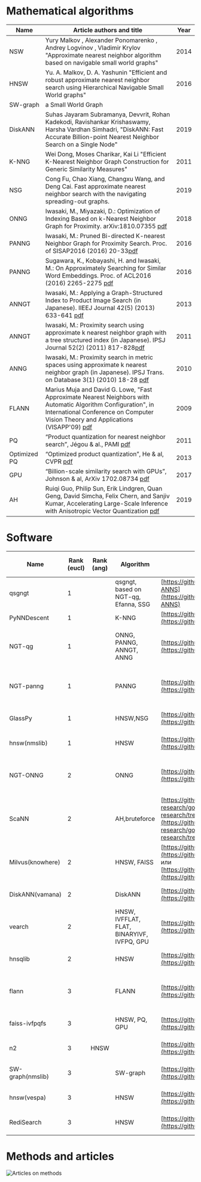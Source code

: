 # Mathematical algorithms

| Name  | Article authors and title | Year |
| ------------- | ------------- | ----|
| NSW | Yury Malkov , Alexander Ponomarenko , Andrey Logvinov , Vladimir Krylov "Approximate nearest neighbor algorithm based on navigable small world graphs" |2014 |
| HNSW  |Yu. A. Malkov, D. A. Yashunin "Efficient and robust approximate nearest neighbor search using Hierarchical Navigable Small World graphs"  |2016 |
| SW-graph |a Small World Graph||
| DiskANN  |Suhas Jayaram Subramanya, Devvrit, Rohan Kadekodi, Ravishankar Krishaswamy, Harsha Vardhan Simhadri, "DiskANN: Fast Accurate Billion-point Nearest Neighbor Search on a Single Node"  |2019 |
| K-NNG |Wei Dong, Moses Charikar, Kai Li "Efficient K-Nearest Neighbor Graph Construction for Generic Similarity Measures" |2011|
|NSG|Cong Fu, Chao Xiang, Changxu Wang, and Deng Cai. Fast approximate nearest neighbor search with the navigating spreading-out graphs.|2019|
|ONNG|Iwasaki, M., Miyazaki, D.: Optimization of Indexing Based on k-Nearest Neighbor Graph for Proximity. arXiv:1810.07355 [pdf](https://arxiv.org/abs/1810.07355) |2018|
|PANNG|Iwasaki, M.: Pruned Bi-directed K-nearest Neighbor Graph for Proximity Search. Proc. of SISAP2016 (2016) 20-33[pdf](https://link.springer.com/chapter/10.1007/978-3-319-46759-7_2)|2016|
|PANNG|Sugawara, K., Kobayashi, H. and Iwasaki, M.: On Approximately Searching for Similar Word Embeddings. Proc. of ACL2016 (2016) 2265-2275 [pdf](https://aclweb.org/anthology/P/P16/P16-1214.pdf)|2016|
|ANNGT|Iwasaki, M.: Applying a Graph-Structured Index to Product Image Search (in Japanese). IIEEJ Journal 42(5) (2013) 633-641 [pdf](https://s.yimg.jp/i/docs/research_lab/articles/miwasaki-iieej-jnl-2013.pdf)|2013|
|ANNGT|Iwasaki, M.: Proximity search using approximate k nearest neighbor graph with a tree structured index (in Japanese). IPSJ Journal 52(2) (2011) 817-828[pdf](https://s.yimg.jp/i/docs/research_lab/articles/miwasaki-ipsj-jnl-2011.pdf)|2011|
|ANNG|Iwasaki, M.: Proximity search in metric spaces using approximate k nearest neighbor graph (in Japanese). IPSJ Trans. on Database 3(1) (2010) 18-28 [pdf](https://s.yimg.jp/i/docs/research_lab/articles/miwasaki-ipsj-tod-2010.pdf)|2010|
|FLANN|Marius Muja and David G. Lowe, "Fast Approximate Nearest Neighbors with Automatic Algorithm Configuration", in International Conference on Computer Vision Theory and Applications (VISAPP'09) [pdf](https://www.cs.ubc.ca/research/flann/uploads/FLANN/flann_visapp09.pdf)|2009|
|PQ|“Product quantization for nearest neighbor search”, Jégou & al., PAMI [pdf](https://inria.hal.science/inria-00514462v2/document)|2011|
|Optimized PQ| “Optimized product quantization”, He & al, CVPR [pdf](http://ieeexplore.ieee.org/abstract/document/6678503/)|2013|
|GPU| “Billion-scale similarity search with GPUs”, Johnson & al, ArXiv 1702.08734 [pdf](https://arxiv.org/abs/1702.08734)|2017|
|AH|Ruiqi Guo, Philip Sun, Erik Lindgren, Quan Geng, David Simcha, Felix Chern, and Sanjiv Kumar, Accelerating Large-Scale Inference with Anisotropic Vector Quantization [pdf](https://arxiv.org/pdf/1908.10396.pdf)|2019|


# Software
|Name|Rank (eucl)|Rank (ang)|Algorithm|Link|Language|Index in memory/on disk|License|
|----|-----------|----------|---------|----|--------|-----------------------|-------|
|qsgngt|1||qsgngt, based on NGT-qg, Efanna, SSG|[https://github.com/WPJiang/HWTL_SDU-ANNS](https://github.com/WPJiang/HWTL_SDU-ANNS)|Linux binary lib, Python API|memory|?|
|PyNNDescent|1||K-NNG|[https://github.com/lmcinnes/pynndescent/](https://github.com/lmcinnes/pynndescent/)|Python|memory|BSD-2|
|NGT-qg|1||ONNG, PANNG, ANNGT, ANNG|[https://github.com/yahoojapan/ngt.git](https://github.com/yahoojapan/ngt.git)|C++, interfaces Python, Ruby, PHP, Rust, Go, C|disk|Apache-2.0|
|NGT-panng|1||PANNG|[https://github.com/yahoojapan/ngt.git](https://github.com/yahoojapan/ngt.git)|C++, interfaces Python, Ruby, PHP, Rust, Go, C|disk|Apache-2.0|
|GlassPy|1||HNSW,NSG|[https://github.com/zilliztech/pyglass](https://github.com/zilliztech/pyglass)|C++ (Python library)|memory|GPL|
|hnsw(nmslib)|1||HNSW|[https://github.com/searchivarius/nmslib.git](https://github.com/searchivarius/nmslib.git)|C++, interfaces Python|memory?|Apache-2.0|
|NGT-ONNG|2||ONNG|[https://github.com/yahoojapan/ngt.git](https://github.com/yahoojapan/ngt.git)|C++, interfaces Python, Ruby, PHP, Rust, Go, C|disk|Apache-2.0|
|ScaNN|2||AH,bruteforce|[https://github.com/google-research/google-research/tree/master/scann](https://github.com/google-research/google-research/tree/master/scann)|C++, Python interface, (Tensorflow required)|memory?|Apache-2.0|
|Milvus(knowhere)|2||HNSW, FAISS|[https://github.com/milvus-io/knowhere](https://github.com/milvus-io/knowhere) или [https://github.com/zilliztech/Knowhere](https://github.com/zilliztech/Knowhere)|C++, Python interface|memory?|Apache-2.0|
|DiskANN(vamana)|2||DiskANN|[https://github.com/microsoft/diskann](https://github.com/microsoft/diskann)|C++, interfaces Python|disk|MIT|
|vearch|2||HNSW, IVFFLAT, FLAT, BINARYIVF, IVFPQ, GPU|[https://github.com/vearch/vearch](https://github.com/vearch/vearch)|C++, Python interface, (Golang)|disk|Apache-2.0|
|hnsqlib|2||HNSW|[https://github.com/nmslib/hnsw.git](https://github.com/nmslib/hnsw.git)|C++, Python interface||Apache-2.0|
|flann|3||FLANN|[https://github.com/mariusmuja/flann](https://github.com/mariusmuja/flann)|C++, interfaces C, MATLAB, Python, and Ruby|memory|BSD|
|faiss-ivfpqfs|3||HNSW, PQ, GPU|[https://github.com/facebookresearch/faiss](https://github.com/facebookresearch/faiss)|C++, Python interface||MIT|
|n2|3|HNSW||[https://github.com/kakao/n2/](https://github.com/kakao/n2/)|C++, Python interface|memory|Apache-2.0|
|SW-graph(nmslib)|3||SW-graph|[https://github.com/searchivarius/nmslib.git](https://github.com/searchivarius/nmslib.git)|C++, interfaces Python|memory?|Apache-2.0|
|hnsw(vespa)|3||HNSW|[https://github.com/vespa-engine/vespa](https://github.com/vespa-engine/vespa)|C++, interfaces Python|memory?|Apache-2.0|
|RediSearch|3||HNSW|[https://github.com/RediSearch/RediSearch](https://github.com/RediSearch/RediSearch)|REDIS module (C language)|Redis Db|RedisSALv2|

# Methods and articles
![Articles on methods](https://raw.githubusercontent.com/wiki/facebookresearch/faiss/PQ_variants_Faiss_annotated.png)
